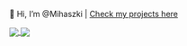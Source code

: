 👋 Hi, I’m @Mihaszki | [Check my projects here](https://mihaszki.github.io/projects/)

<a href="https://github-readme-stats.vercel.app/api?username=Mihaszki&theme=dark&count_private=true&show_icons=true&include_all_commits=true">
  <img align="center" src="https://github-readme-stats.vercel.app/api?username=Mihaszki&theme=tokyonight&count_private=true&show_icons=true&include_all_commits=true" />
</a>
<a href="https://github-readme-stats.vercel.app/api/top-langs/?username=Mihaszki&layout=compact&theme=dark&langs_count=10">
  <img align="center" src="https://github-readme-stats.vercel.app/api/top-langs/?username=Mihaszki&layout=compact&theme=tokyonight&langs_count=10" />
</a>

